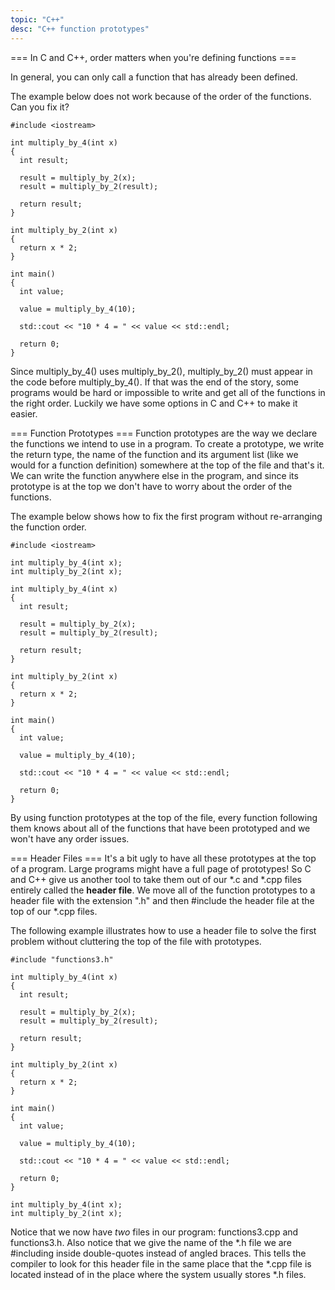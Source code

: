 ```yaml
---
topic: "C++"
desc: "C++ function prototypes"
---
```


=== In C and C++, order matters when you're defining functions ===

In general, you can only call a function that has already been defined.<br />

The example below does not work because of the order of the functions. Can you fix it?


```
#include <iostream>

int multiply_by_4(int x)
{
  int result;

  result = multiply_by_2(x);
  result = multiply_by_2(result);

  return result;
}

int multiply_by_2(int x)
{
  return x * 2;
}

int main()
{
  int value;

  value = multiply_by_4(10);

  std::cout << "10 * 4 = " << value << std::endl;

  return 0;
}
```

Since multiply_by_4() uses multiply_by_2(), multiply_by_2() must appear in the code before multiply_by_4(). If that was the end of the story, some programs would be hard or impossible to write and get all of the functions in the right order. Luckily we have some options in C and C++ to make it easier.

=== Function Prototypes ===
Function prototypes are the way we declare the functions we intend to use in a program. To create a prototype, we write the return type, the name of the function and its argument list (like we would for a function definition) somewhere at the top of the file and that's it. We can write the function anywhere else in the program, and since its prototype is at the top we don't have to worry about the order of the functions.<br />

The example below shows how to fix the first program without re-arranging the function order.<br /> 

```
#include <iostream>

int multiply_by_4(int x);
int multiply_by_2(int x);

int multiply_by_4(int x)
{
  int result;

  result = multiply_by_2(x);
  result = multiply_by_2(result);

  return result;
}

int multiply_by_2(int x)
{
  return x * 2;
}

int main()
{
  int value;

  value = multiply_by_4(10);

  std::cout << "10 * 4 = " << value << std::endl;

  return 0;
}
```

By using function prototypes at the top of the file, every function following them knows about all of the functions that have been prototyped and we won't have any order issues.

=== Header Files ===
It's a bit ugly to have all these prototypes at the top of a program. Large programs might have a full page of prototypes! So C and C++ give us another tool to take them out of our *.c and *.cpp files entirely called the <b>header file</b>. We move all of the function prototypes to a header file with the extension ".h" and then #include the header file at the top of our *.cpp files.<br />

The following example illustrates how to use a header file to solve the first problem without cluttering the top of the file with prototypes.

```
#include "functions3.h"

int multiply_by_4(int x)
{
  int result;

  result = multiply_by_2(x);
  result = multiply_by_2(result);

  return result;
}

int multiply_by_2(int x)
{
  return x * 2;
}

int main()
{
  int value;

  value = multiply_by_4(10);

  std::cout << "10 * 4 = " << value << std::endl;

  return 0;
}
```

```
int multiply_by_4(int x);
int multiply_by_2(int x);
```

Notice that we now have <i>two</i> files in our program: functions3.cpp and functions3.h. Also notice that we give the name of the *.h file we are #including inside double-quotes instead of angled braces. This tells the compiler to look for this header file in the same place that the *.cpp file is located instead of in the place where the system usually stores *.h files.


